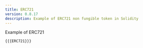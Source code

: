 ```yaml
---
title: ERC721
version: 0.8.17
description: Example of ERC721 non fungible token in Solidity
---
```


Example of ERC721

```solidity
{{{ERC721}}}
```
